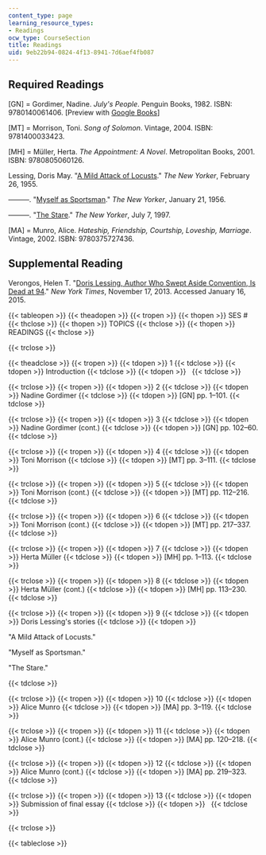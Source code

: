 ```yaml
---
content_type: page
learning_resource_types:
- Readings
ocw_type: CourseSection
title: Readings
uid: 9eb22b94-0824-4f13-8941-7d6aef4fb087
---
```


Required Readings
-----------------

\[GN\] = Gordimer, Nadine. _July's People_. Penguin Books, 1982. ISBN: 9780140061406. \[Preview with [Google Books](http://books.google.com/books?id=LCdjbAfVCDsC&pg=PAfrontcover)\]

\[MT\] = Morrison, Toni. _Song of Solomon_. Vintage, 2004. ISBN: 9781400033423.

\[MH\] = Müller, Herta. _The Appointment: A Novel_. Metropolitan Books, 2001. ISBN: 9780805060126.

Lessing, Doris May. "[A Mild Attack of Locusts](http://www.newyorker.com/magazine/1955/02/26/a-mild-attack-of-locusts)." _The New Yorker_, February 26, 1955.

———. "[Myself as Sportsman](http://www.newyorker.com/magazine/1956/01/21/myself-as-sportsman)." _The New Yorker_, January 21, 1956.

———. "[The Stare](http://www.newyorker.com/magazine/1997/07/07/the-stare-2)." _The New Yorker_, July 7, 1997.

\[MA\] = Munro, Alice. _Hateship, Friendship, Courtship, Loveship, Marriage_. Vintage, 2002. ISBN: 9780375727436.

Supplemental Reading
--------------------

Verongos, Helen T. "[Doris Lessing, Author Who Swept Aside Convention, Is Dead at 94](http://www.nytimes.com/2013/11/18/books/doris-lessing-novelist-who-won-2007-nobel-is-dead-at-94.html?_r=0&adxnnl=1&adxnnlx=1421427813-oXWokNZNmIzydrJFO/OMRg)." _New York Times_, November 17, 2013. Accessed January 16, 2015.

{{< tableopen >}}
{{< theadopen >}}
{{< tropen >}}
{{< thopen >}}
SES #
{{< thclose >}}
{{< thopen >}}
TOPICS
{{< thclose >}}
{{< thopen >}}
READINGS
{{< thclose >}}

{{< trclose >}}

{{< theadclose >}}
{{< tropen >}}
{{< tdopen >}}
1
{{< tdclose >}}
{{< tdopen >}}
Introduction
{{< tdclose >}}
{{< tdopen >}}
 
{{< tdclose >}}

{{< trclose >}}
{{< tropen >}}
{{< tdopen >}}
2
{{< tdclose >}}
{{< tdopen >}}
Nadine Gordimer
{{< tdclose >}}
{{< tdopen >}}
\[GN\] pp. 1–101.
{{< tdclose >}}

{{< trclose >}}
{{< tropen >}}
{{< tdopen >}}
3
{{< tdclose >}}
{{< tdopen >}}
Nadine Gordimer (cont.)
{{< tdclose >}}
{{< tdopen >}}
\[GN\] pp. 102–60.
{{< tdclose >}}

{{< trclose >}}
{{< tropen >}}
{{< tdopen >}}
4
{{< tdclose >}}
{{< tdopen >}}
Toni Morrison
{{< tdclose >}}
{{< tdopen >}}
\[MT\] pp. 3–111.
{{< tdclose >}}

{{< trclose >}}
{{< tropen >}}
{{< tdopen >}}
5
{{< tdclose >}}
{{< tdopen >}}
Toni Morrison (cont.)
{{< tdclose >}}
{{< tdopen >}}
\[MT\] pp. 112–216.
{{< tdclose >}}

{{< trclose >}}
{{< tropen >}}
{{< tdopen >}}
6
{{< tdclose >}}
{{< tdopen >}}
Toni Morrison (cont.)
{{< tdclose >}}
{{< tdopen >}}
\[MT\] pp. 217–337.
{{< tdclose >}}

{{< trclose >}}
{{< tropen >}}
{{< tdopen >}}
7
{{< tdclose >}}
{{< tdopen >}}
Herta Müller
{{< tdclose >}}
{{< tdopen >}}
\[MH\] pp. 1–113.
{{< tdclose >}}

{{< trclose >}}
{{< tropen >}}
{{< tdopen >}}
8
{{< tdclose >}}
{{< tdopen >}}
Herta Müller (cont.)
{{< tdclose >}}
{{< tdopen >}}
\[MH\] pp. 113–230.
{{< tdclose >}}

{{< trclose >}}
{{< tropen >}}
{{< tdopen >}}
9
{{< tdclose >}}
{{< tdopen >}}
Doris Lessing's stories
{{< tdclose >}}
{{< tdopen >}}


"A Mild Attack of Locusts."

"Myself as Sportsman."

"The Stare."


{{< tdclose >}}

{{< trclose >}}
{{< tropen >}}
{{< tdopen >}}
10
{{< tdclose >}}
{{< tdopen >}}
Alice Munro
{{< tdclose >}}
{{< tdopen >}}
\[MA\] pp. 3–119.
{{< tdclose >}}

{{< trclose >}}
{{< tropen >}}
{{< tdopen >}}
11
{{< tdclose >}}
{{< tdopen >}}
Alice Munro (cont.)
{{< tdclose >}}
{{< tdopen >}}
\[MA\] pp. 120–218.
{{< tdclose >}}

{{< trclose >}}
{{< tropen >}}
{{< tdopen >}}
12
{{< tdclose >}}
{{< tdopen >}}
Alice Munro (cont.)
{{< tdclose >}}
{{< tdopen >}}
\[MA\] pp. 219–323.
{{< tdclose >}}

{{< trclose >}}
{{< tropen >}}
{{< tdopen >}}
13
{{< tdclose >}}
{{< tdopen >}}
Submission of final essay
{{< tdclose >}}
{{< tdopen >}}
 
{{< tdclose >}}

{{< trclose >}}

{{< tableclose >}}